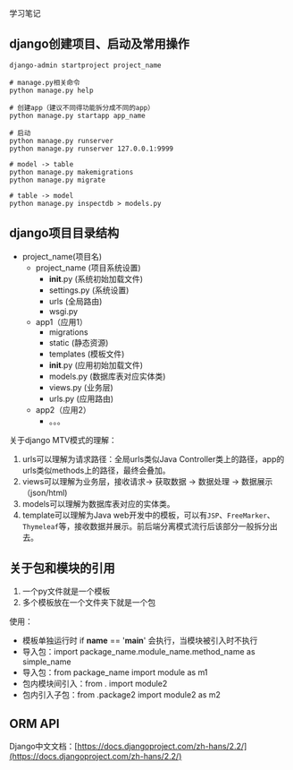 学习笔记

## django创建项目、启动及常用操作
```shell script
django-admin startproject project_name

# manage.py相关命令
python manage.py help

# 创建app（建议不同得功能拆分成不同的app）
python manage.py startapp app_name

# 启动
python manage.py runserver
python manage.py runserver 127.0.0.1:9999

# model -> table
python manage.py makemigrations
python manage.py migrate

# table -> model
python manage.py inspectdb > models.py

```

## django项目目录结构

- project_name(项目名)
    - project_name (项目系统设置)
        + __init__.py (系统初始加载文件)
        + settings.py (系统设置)
        + urls (全局路由)
        + wsgi.py
    - app1（应用1）
        + migrations
        + static (静态资源)
        + templates (模板文件)
        + __init__.py (应用初始加载文件)
        + models.py (数据库表对应实体类)
        + views.py (业务层)
        + urls.py (应用路由)
    - app2（应用2）
        + 。。。

关于django MTV模式的理解：

1. urls可以理解为请求路径：全局urls类似Java Controller类上的路径，app的urls类似methods上的路径，最终会叠加。
2. views可以理解为业务层，接收请求-> 获取数据 -> 数据处理 -> 数据展示（json/html)
3. models可以理解为数据库表对应的实体类。
4. template可以理解为Java web开发中的模板，可以有`JSP`、`FreeMarker`、`Thymeleaf`等，接收数据并展示。前后端分离模式流行后该部分一般拆分出去。


## 关于包和模块的引用

1. 一个py文件就是一个模板
2. 多个模板放在一个文件夹下就是一个包

使用：

- 模板单独运行时 if __name__ == '__main__' 会执行，当模块被引入时不执行
- 导入包：import package_name.module_name.method_name as simple_name 
- 导入包：from package_name import module as m1 
- 包内模块间引入：from . import module2
- 包内引入子包：from .package2 import module2 as m2


## ORM API
Django中文文档：[https://docs.djangoproject.com/zh-hans/2.2/](https://docs.djangoproject.com/zh-hans/2.2/)





